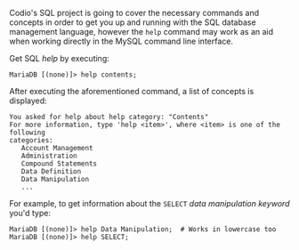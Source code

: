 Codio's SQL project is going to cover the necessary commands and concepts in order to get you up and running with the SQL database management language, however the `help` command may work as an aid when working directly in the MySQL command line interface. 

Get SQL _help_ by executing: 

```
MariaDB [(none)]> help contents;
```

After executing the aforementioned command, a list of concepts is displayed:

```
You asked for help about help category: "Contents"
For more information, type 'help <item>', where <item> is one of the following
categories:
   Account Management
   Administration
   Compound Statements
   Data Definition
   Data Manipulation
   ...
```

For example, to get information about the `SELECT` _data manipulation keyword_ you'd type: 

```
MariaDB [(none)]> help Data Manipulation;  # Works in lowercase too
MariaDB [(none)]> help SELECT;
```
